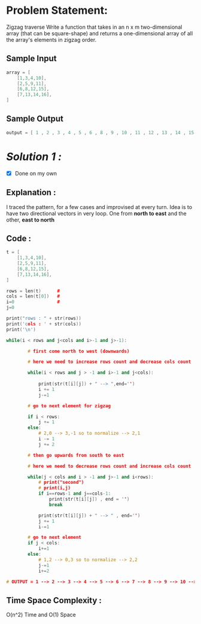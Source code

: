 # Problem Statement:

Zigzag traverse
Write a function that takes in an n x m two-dimensional array (that can be square-shape)
and returns a one-dimensional array of all the array's elements in zigzag order.

## Sample Input

```cpp
array = [
    [1,3,4,10],
    [2,5,9,11],
    [6,8,12,15],
    [7,13,14,16],
]
```

## Sample Output

```cpp
output = [ 1 , 2 , 3 , 4 , 5 , 6 , 8 , 9 , 10 , 11 , 12 , 13 , 14 , 15 , 16 ]
```

# *Solution 1 :*

- [x]  Done on my own

## Explanation :

I traced the pattern, for a few cases and improvised at every turn.
Idea is to have two directional vectors in very loop. One from **north to east** and the other, **east to north**

## Code :

```cpp
t = [
    [1,3,4,10],
    [2,5,9,11],
    [6,8,12,15],
    [7,13,14,16],
]

rows = len(t)      #                                                                 N
cols = len(t[0])   #                                                              W     E  
i=0                #                                                                 S      
j=0

print("rows : " + str(rows))
print('cols : ' + str(cols))
print('\n')

while(i < rows and j<cols and i>-1 and j>-1):

        # first come north to west (downwards)

        # here we need to increase rows count and decrease cols count

        while(i < rows and j > -1 and i>-1 and j<cols):
         
            print(str(t[i][j]) + " --> ",end='')
            i += 1
            j-=1

        # go to next element for zigzag

        if i < rows:
            j += 1
        else:
            # 2,0 --> 3,-1 so to normalize --> 2,1
            i -= 1
            j += 2

        # then go upwards from south to east 

        # here we need to decrease rows count and increase cols count

        while(j < cols and i > -1 and j>-1 and i<rows):
            # print("second")
            # print(i,j)
            if i==rows-1 and j==cols-1:
                print(str(t[i][j]) , end = '')
                break

            print(str(t[i][j]) + " --> " , end='')
            j += 1
            i-=1

        # go to next element
        if j < cols:
            i+=1
        else:
            # 1,2 --> 0,3 so to normalize --> 2,2
            j-=1
            i+=2

# OUTPUT = 1 --> 2 --> 3 --> 4 --> 5 --> 6 --> 7 --> 8 --> 9 --> 10 --> 11 --> 12 --> 13 --> 14 --> 15 --> 16
```

## Time Space Complexity :

O(n^2) Time and O(1) Space
